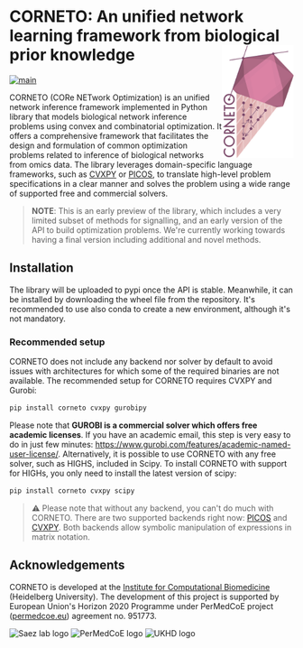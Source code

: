 # CORNETO: An unified network learning framework from biological prior knowledge <img src="https://github.com/pablormier/resources/raw/main/images/logos/corneto-logo-512px.png" align="right" height="200" alt="logo">
<!-- badges: start -->
[![main](https://github.com/saezlab/corneto/actions/workflows/unit-tests.yml/badge.svg)](https://github.com/saezlab/corneto/actions)
<!-- badges: end -->

CORNETO (CORe NETwork Optimization) is an unified network inference framework implemented in Python library that models biological network inference problems using convex and combinatorial optimization. It offers a comprehensive framework that facilitates the design and formulation of common optimization problems related to inference of biological networks from omics data. The library leverages domain-specific language frameworks, such as [CVXPY](https://www.cvxpy.org/index.html) or [PICOS](https://picos-api.gitlab.io/picos/), to translate high-level problem specifications in a clear manner and solves the problem using a wide range of supported free and commercial solvers.

> **NOTE**: This is an early preview of the library, which includes a very limited subset of methods for signalling, and an early version of the API to build optimization problems. We're currently working towards having a final version including additional and novel methods.

## Installation

The library will be uploaded to pypi once the API is stable. Meanwhile, it can be installed by downloading the wheel file from the repository. It's recommended to use also conda to create a new environment, although it's not mandatory.

### Recommended setup

CORNETO does not include any backend nor solver by default to avoid issues with architectures for which some of the required binaries are not available. The recommended setup for CORNETO requires CVXPY and Gurobi:

```bash
pip install corneto cvxpy gurobipy
```

Please note that **GUROBI is a commercial solver which offers free academic licenses**. If you have an academic email, this step is very easy to do in just few minutes: https://www.gurobi.com/features/academic-named-user-license/. 
Alternatively, it is possible to use CORNETO with any free solver, such as HIGHS, included in Scipy. To install CORNETO with support for HIGHs, you only need to install the latest version of scipy:

```bash
pip install corneto cvxpy scipy
```

> :warning: Please note that without any backend, you can't do much with CORNETO. There are two supported backends right now: [PICOS](https://picos-api.gitlab.io/picos/tutorial.html) and [CVXPY](https://www.cvxpy.org/). Both backends allow symbolic manipulation of expressions in matrix notation. 



## Acknowledgements

CORNETO is developed at the [Institute for Computational Biomedicine](https://saezlab.org) (Heidelberg University). The development of this project is supported by European Union's Horizon 2020 Programme under
PerMedCoE project ([permedcoe.eu](https://permedcoe.eu/)) agreement no. 951773.

<img src="https://raw.githubusercontent.com/saezlab/.github/main/profile/logos/saezlab.png" alt="Saez lab logo" height="64px" style="height:64px; width:auto"> <img src="https://lcsb-biocore.github.io/COBREXA.jl/stable/assets/permedcoe.svg" alt="PerMedCoE logo" height="64px" style="height:64px; width:auto"> <img src="https://www.klinikum.uni-heidelberg.de/typo3conf/ext/site_ukhd/Resources/Public/Images/Logo_ukhd_de.svg" alt="UKHD logo" height="64px" style="height:64px; width:auto">  

